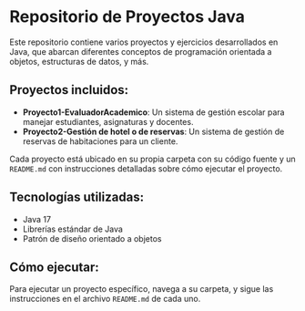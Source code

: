 # Repositorio de Proyectos Java

Este repositorio contiene varios proyectos y ejercicios desarrollados en Java, que abarcan diferentes conceptos de programación orientada a objetos, estructuras de datos, y más.

## Proyectos incluidos:
  
- **Proyecto1-EvaluadorAcademico**: 
  Un sistema de gestión escolar para manejar estudiantes, asignaturas y docentes.
- **Proyecto2-Gestión de hotel o de reservas**: 
  Un sistema de gestión de reservas de habitaciones para un cliente.
  
Cada proyecto está ubicado en su propia carpeta con su código fuente y un `README.md` con instrucciones detalladas sobre cómo ejecutar el proyecto.

## Tecnologías utilizadas:
- Java 17
- Librerías estándar de Java
- Patrón de diseño orientado a objetos

## Cómo ejecutar:
Para ejecutar un proyecto específico, navega a su carpeta, y sigue las instrucciones en el archivo `README.md` de cada uno.
